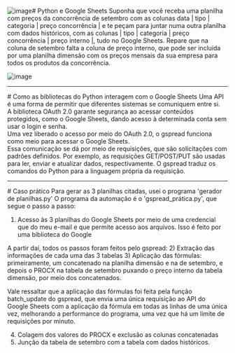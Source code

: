 ![image](https://github.com/user-attachments/assets/6b4c07dc-5606-4cf6-9f5e-9c05d3bfcb04)# Python e Google Sheets
Suponha que você receba uma planilha com preços da concorrência de setembro com as colunas data | tipo | categoria | preço concorrência | e te peçam para juntar numa outra planilha com dados históricos, com as colunas | tipo | categoria | preço concorrência | preço interno |, tudo no Google Sheets.
Repare que na coluna de setembro falta a coluna de preço interno, que pode ser incluída por uma planilha dimensão com os preços mensais da sua empresa para todos os produtos da concorrência.

![image](https://github.com/user-attachments/assets/43f3594c-03f2-4f57-b0a1-3575b3aa3763)

<hr>
# Como as bibliotecas do Python interagem com o Google Sheets
Uma API é uma forma de permitir que diferentes sistemas se comuniquem entre si. <br>
A biblioteca OAuth 2.0 garante segurança ao acessar conteúdos protegidos, como o Google Sheets, dando acesso à determinada conta sem usar o login e senha. <br>
Uma vez liberado o acesso por meio do OAuth 2.0, o gspread funciona como meio para acessar o Google Sheets. <br>
Essa comunicação se dá por meio de requisições, que são solicitações com padrões definidos. Por exemplo, as requisições GET/POST/PUT são usadas para ler, enviar e atualizar dados, respectivamente. O gspread traduz os comandos do Python para a linguagem própria da requisição.

<hr>
# Caso prático
Para gerar as 3 planilhas citadas, usei o programa 'gerador de planilhas.py'
O programa da automação é o 'gspread_prática.py', que segue o passo a passo:

1) Acesso às 3 planilhas do Google Sheets por meio de uma credencial que do meu e-mail e que permite acesso aos arquivos. Isso é feito por uma biblioteca do Google

A partir daí, todos os passos foram feitos pelo gspread:
2) Extração das informações de cada uma das 3 tabelas
3) Aplicação das fórmulas: primeiramente, um concatenado na planilha dimensão e na de setembro, e depois o PROCX na tabela de setembro puxando o preço interno da tabela dimensão, por meio dos concatenados.

Vale ressaltar que a aplicação das fórmulas foi feita pela função batch_update do gspread, que envia uma única requisição ao API do Google Sheets com a aplicação da fórmula em todas as linhas de uma única vez, melhorando a performance do programa, uma vez que há um limite de requisições por minuto.

4) Colagem dos valores do PROCX e exclusão as colunas concatenadas
5) Junção da tabela de setembro com a tabela com dados históricos.
